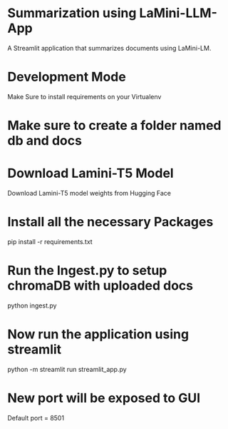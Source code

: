 # Summarization using LaMini-LLM-App
A Streamlit application that summarizes documents using LaMini-LM.

# Development Mode
Make Sure to install requirements on your Virtualenv

# Make sure to create a folder named db and docs

# Download Lamini-T5 Model
Download Lamini-T5 model weights from Hugging Face

# Install all the necessary Packages
pip install -r requirements.txt

# Run the Ingest.py to setup chromaDB with uploaded docs
python ingest.py

# Now run the application using streamlit
python -m streamlit run streamlit_app.py

# New port will be exposed to GUI
Default port = 8501